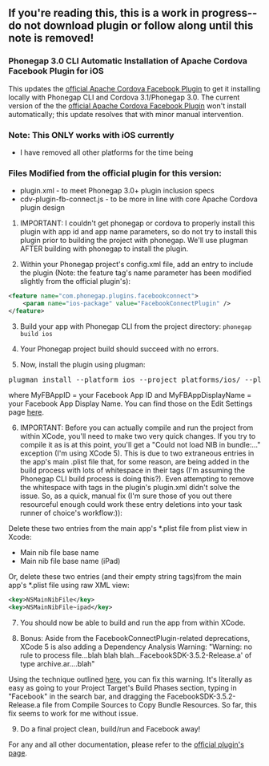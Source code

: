 ## If you're reading this, this is a work in progress--do not download plugin or follow along until this note is removed!

### Phonegap 3.0 CLI Automatic Installation of Apache Cordova Facebook Plugin for iOS

This updates the [official Apache Cordova Facebook Plugin](https://github.com/phonegap/phonegap-facebook-plugin) to get it installing locally with Phonegap CLI and Cordova 3.1/Phonegap 3.0. The current version of the the [official Apache Cordova Facebook Plugin](https://github.com/phonegap/phonegap-facebook-plugin) won't install automatically; this update resolves that with minor manual intervention.

### Note: This ONLY works with iOS currently
* I have removed all other platforms for the time being  

### Files Modified from the official plugin for this version:
* plugin.xml - to meet Phonegap 3.0+ plugin inclusion specs
* cdv-plugin-fb-connect.js - to be more in line with core Apache Cordova plugin design

1. IMPORTANT: I couldn't get phonegap or cordova to properly install this plugin with app id and app name parameters, so do not try to install this plugin prior to building the project with phonegap. We'll use plugman AFTER building with phonegap to install the plugin.

2. Within your Phonegap project's config.xml file, add an entry to include the plugin (Note: the feature tag's name parameter has been modified slightly from the official plugin's):
```xml
<feature name="com.phonegap.plugins.facebookconnect">
    <param name="ios-package" value="FacebookConnectPlugin" />
</feature>
``` 

3. Build your app with Phonegap CLI from the project directory: `phonegap build ios`

4. Your Phonegap project build should succeed with no errors. 

5. Now, install the plugin using plugman:
 <pre>plugman install --platform ios --project platforms/ios/ --plugin https://github.com/kerryknight/phonegap-facebook-plugin.git  --variable APP_ID=MyFBAppID --variable APP_NAME=MyFBAppDisplayName</pre>
 where MyFBAppID = your Facebook App ID and MyFBAppDisplayName = your Facebook App Display Name. You can find those on the Edit Settings page [here](https://developers.facebook.com/apps).

6. IMPORTANT: Before you can actually compile and run the project from within XCode, you'll need to make two very quick changes. If you try to compile it as is at this point, you'll get a "Could not load NIB in bundle:..." exception (I'm using XCode 5). This is due to two extraneous entries in the app's main .plist file that, for some reason, are being added in the build process with lots of whitespace in their <string> tags (I'm assuming the Phonegap CLI build process is doing this?). Even attempting to remove the whitespace with <config-file> tags in the plugin's plugin.xml didn't solve the issue. So, as a quick, manual fix (I'm sure those of you out there resourceful enough could work these entry deletions into your task runner of choice's workflow:)):

 Delete these two entries from the main app's *.plist file from plist view in Xcode:
 * Main nib file base name
 * Main nib file base name (iPad)

 Or, delete these two entries (and their empty string tags)from the main app's *.plist file using raw XML view:
  ```xml
  <key>NSMainNibFile</key>
  <key>NSMainNibFile~ipad</key>
  ``` 

7. You should now be able to build and run the app from within XCode.

8. Bonus: Aside from the FacebookConnectPlugin-related deprecations, XCode 5 is also adding a Dependency Analysis Warning: "Warning: no rule to process file...blah blah blah...FacebookSDK-3.5.2-Release.a' of type archive.ar....blah"

 Using the technique outlined [here](http://joytek.blogspot.tw/2011/09/xcode-4-warning-no-rule-to-process-file.html), you can fix this warning. It's literally as easy as going to your Project Target's Build Phases section, typing in "Facebook" in the search bar, and dragging the FacebookSDK-3.5.2-Release.a file from Compile Sources to Copy Bundle Resources. So far, this fix seems to work for me without issue.

9. Do a final project clean, build/run and Facebook away!

For any and all other documentation, please refer to the [official plugin's page](https://github.com/phonegap/phonegap-facebook-plugin). 




